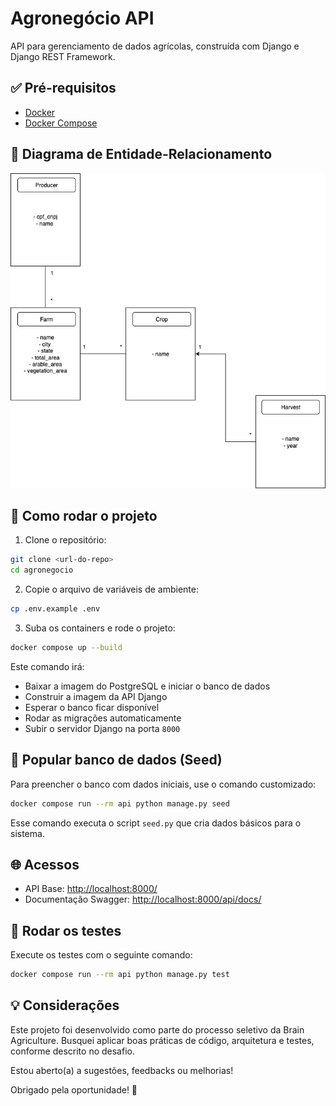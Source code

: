 # Agronegócio API

API para gerenciamento de dados agrícolas, construída com Django e Django REST Framework.

## ✅ Pré-requisitos

- [Docker](https://www.docker.com/)
- [Docker Compose](https://docs.docker.com/compose/)

## 📌 Diagrama de Entidade-Relacionamento

![Diagrama do Projeto](diagram.png)

## 🚀 Como rodar o projeto

1. Clone o repositório:

```bash
git clone <url-do-repo>
cd agronegocio
```

2. Copie o arquivo de variáveis de ambiente:

```bash
cp .env.example .env
```

3. Suba os containers e rode o projeto:

```bash
docker compose up --build
```

Este comando irá:

- Baixar a imagem do PostgreSQL e iniciar o banco de dados
- Construir a imagem da API Django
- Esperar o banco ficar disponível
- Rodar as migrações automaticamente
- Subir o servidor Django na porta `8000`

## 🌱 Popular banco de dados (Seed)

Para preencher o banco com dados iniciais, use o comando customizado:

```bash
docker compose run --rm api python manage.py seed
```

Esse comando executa o script `seed.py` que cria dados básicos para o sistema.

## 🌐 Acessos

- API Base: [http://localhost:8000/](http://localhost:8000/)
- Documentação Swagger: [http://localhost:8000/api/docs/](http://localhost:8000/api/docs/)

## 🧪 Rodar os testes

Execute os testes com o seguinte comando:

```bash
docker compose run --rm api python manage.py test
```

## 💡 Considerações

Este projeto foi desenvolvido como parte do processo seletivo da Brain Agriculture. Busquei aplicar boas práticas de código, arquitetura e testes, conforme descrito no desafio.

Estou aberto(a) a sugestões, feedbacks ou melhorias!

Obrigado pela oportunidade! 🌱
